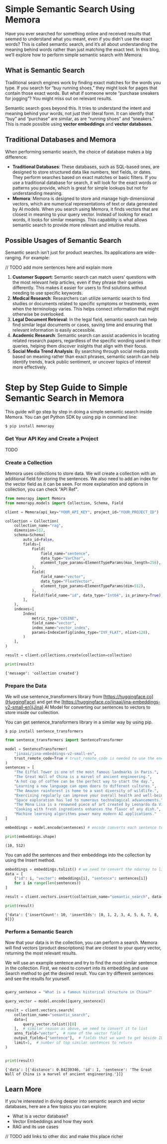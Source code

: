 # Simple Semantic Search Using Memora 
Have you ever searched for something online and received results that seemed to understand what you meant, even if you didn’t use the exact words? This is called semantic search, and it’s all about understanding the meaning behind words rather than just matching the exact text. In this blog, we’ll explore how to perform simple semantic search with Memora.

## What is Semantic Search
Traditional search engines work by finding exact matches for the words you type. If you search for “buy running shoes,” they might look for pages that contain those exact words. But what if someone wrote “purchase sneakers for jogging”? You might miss out on relevant results.

Semantic search goes beyond this. It tries to understand the intent and meaning behind your words, not just their literal form. It can identify that “buy” and “purchase” are similar, as are “running shoes” and “sneakers.” This is made possible using **vector embeddings** and **vector databases**.

## Traditional Databases and Memora
When performing semantic search, the choice of database makes a big difference:

- **Traditional Databases**: These databases, such as SQL-based ones, are designed to store structured data like numbers, text fields, or dates. They perform searches based on exact matches or basic filters. If you use a traditional database for search, it will look for the exact words or patterns you provide, which is great for simple lookups but not for understanding meaning.
- **Memora**: Memora is designed to store and manage high-dimensional vectors, which are numerical representations of text or data generated by AI models. When you search using Memora, it finds vectors that are closest in meaning to your query vector. Instead of looking for exact words, it looks for similar meanings. This capability is what allows semantic search to provide more relevant and intuitive results.

## Possible Usages of Semantic Search
Semantic search isn’t just for product searches. Its applications are wide-ranging. For example:

// TODO add more sentences here and explain more

1. **Customer Support**: Semantic search can match users' questions with the most relevant help articles, even if they phrase their queries differently. This makes it easier for users to find solutions without needing to use specific keywords.
2. **Medical Research**: Researchers can utilize semantic search to find studies or documents related to specific symptoms or treatments, even when the terminology varies. This helps connect information that might otherwise be overlooked.
3. **Legal Document Retrieval**: In the legal field, semantic search can help find similar legal documents or cases, saving time and ensuring that relevant information is easily accessible.
4. **Academic Research**: Semantic search can assist academics in locating related research papers, regardless of the specific wording used in their queries, helping them discover insights that align with their focus.
5. **Social Media Trend Analysis**: By searching through social media posts based on meaning rather than exact phrases, semantic search can help identify trends, track public sentiment, or uncover topics of interest more effectively.

# Step by Step Guide to Simple Semantic Search in Memora
This guide will go step by step in doing a simple semantic search inside Memora. You can get Python SDK by using pip in command line:

```shell
$ pip install memorapy
```

### Get Your API Key and Create a Project

TODO

### Create a Collection
Memora uses collections to store data. We will create a collection with an additional field for storing the sentences. We also need to add an index for the vector field as it can be seen. For more explanation and options in collection, you can check "API Ref".

```python
from memorapy import Memora
from memorapy.models import Collection, Schema, Field 

client = Memora(api_key="YOUR_API_KEY", project_id="YOUR_PROJECT_ID")

collection = Collection(
    collection_name="rag",
    dimension=512,
    schema=Schema(
        auto_id=False,
        fields=[
            Field(
                field_name="sentence",
                data_type="VarChar",
                element_type_params=ElementTypeParams(max_length=256),
            ),
            Field(
                field_name="vector",
                data_type="FloatVector",
                element_type_params=ElementTypeParams(dim=512),
            ),
            Field(field_name="id", data_type="Int64", is_primary=True),
        ],
    ),
    indexes=[
        Index(
            metric_type="COSINE",
            field_name="vector",
            index_name="vector_index",
            params=IndexConfig(index_type="IVF_FLAT", nlist=128),
        )
    ],
)

result = client.collections.create(collection=collection)

print(result)
```
    {'message': 'collection created'}

### Prepare the Data
We will use sentence_transformers library from [https://huggingface.co](HuggingFace) and get the [https://huggingface.co/jinaai/jina-embeddings-v2-small-en](Jina) AI Model for converting our sentences to vectors to store inside our collection.

You can get sentence_transformers library in a similar way by using pip.

```shell
$ pip install sentence_transformers
```

```python
from sentence_transformers import SentenceTransformer

model = SentenceTransformer(
    "jinaai/jina-embeddings-v2-small-en", 
    trust_remote_code=True # trust_remote_code is needed to use the encode method
)
sentences = [
    "The Eiffel Tower is one of the most famous landmarks in Paris.",
    "The Great Wall of China is a marvel of ancient engineering.",
    "A hot cup of coffee can be the perfect way to start the day.",
    "Learning a new language can open doors to different cultures.",
    "The Amazon rainforest is home to a vast diversity of wildlife.",
    "Exercising regularly can improve your overall health and well-being.",
    "Space exploration has led to numerous technological advancements.",
    "The Mona Lisa is a renowned piece of art created by Leonardo da Vinci.",
    "Cooking with fresh ingredients enhances the flavor of any dish.",
    "Machine learning algorithms power many modern AI applications."
]

embeddings = model.encode(sentences) # encode converts each sentence to its vector embedding by using jina model

print(embeddings.shape)

```
    (10, 512)


You can add the sentences and their embeddings into the collection by using the Insert method.

```python
embeddings = embeddings.tolist() # we need to convert the ndarray to list as they are not JSON serializable
data = [
    {"id": i, "vector": embeddings[i], "sentence": sentences[i]}
    for i in range(len(sentences))
]

result = client.vectors.insert(collection_name="semantic_search", data=data)

print(result)
```
    {'data': {'insertCount': 10, 'insertIds': [0, 1, 2, 3, 4, 5, 6, 7, 8, 9]}}

### Perform a Semantic Search
Now that your data is in the collection, you can perform a search. Memora will find vectors (product descriptions) that are closest to your query vector, returning the most relevant results.

We will use an example sentence and try to find the most similar sentence in the collection. First, we need to convert into its embedding and use Search method to get the desired result. You can try different sentences and see the results for yourself.

```python

query_sentence = "What is a famous historical structure in China?"

query_vector = model.encode([query_sentence])

result = client.vectors.search(
    collection_name="semantic_search",
    data=[
        query_vector.tolist()[0]
    ],  # similar reason as above, we need to convert it to list
    anns_field="vector",  # name of the vector field
    output_fields=["sentence"],  # fields that we want to get beside ID
    limit=1,  # number of top similar sentences to return
)


print(result)
```
    {'data': [{'distance': 0.84239346, 'id': 1, 'sentence': 'The Great Wall of China is a marvel of ancient engineering.'}]}


## Learn More
If you’re interested in diving deeper into semantic search and vector databases, here are a few topics you can explore:

- What is a vector database?
- Vector Embeddings and how they work
- RAG and its use cases

// TODO add links to other doc and make this place richer